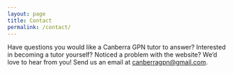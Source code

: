 ```yaml
---
layout: page
title: Contact
permalink: /contact/
---
```


Have questions you would like a Canberra GPN tutor to answer? Interested in becoming a tutor yourself? Noticed a problem with the website? We’d love to hear from you!
Send us an email at canberragpn@gmail.com.
